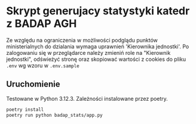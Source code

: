 # Skrypt generujacy statystyki katedr z BADAP AGH

Ze względu na ograniczenia w możliwości podglądu punktów ministerialnych do dzialania wymaga uprawnień 'Kierownika jednostki'.
Po zalogowaniu się w przeglądarce należy zmieniń role na "Kierownik jednostki", odświeżyć stronę oraz skopiować wartości z cookies do pliku `.env` wg wzoru w `.env.sample`

## Uruchomienie

Testowane w Python 3.12.3. Zależności instalowane przez poetry.

```bash
poetry install
poetry run python badap_stats/app.py
```

